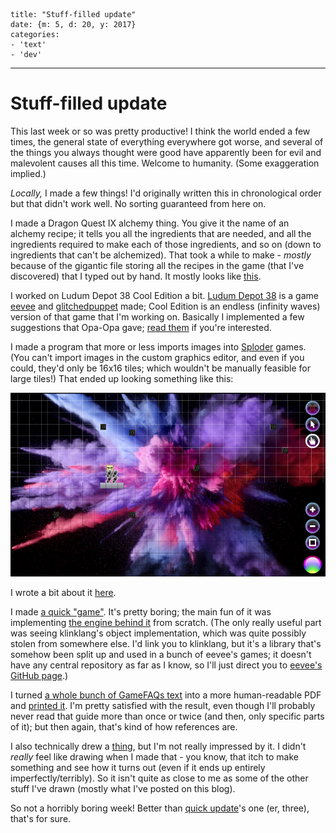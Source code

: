 
    title: "Stuff-filled update"
    date: {m: 5, d: 20, y: 2017}
    categories:
    - 'text'
    - 'dev'

---

# Stuff-filled update

This last week or so was pretty productive! I think the world ended a few
times, the general state of everything everywhere got worse, and several of
the things you always thought were good have apparently been for evil and
malevolent causes all this time. Welcome to humanity. (Some exaggeration
implied.)

*Locally,* I made a few things! I'd originally written this in chronological
order but that didn't work well. No sorting guaranteed from here on.

I made a Dragon Quest IX alchemy thing. You give it the name of an alchemy
recipe; it tells you all the ingredients that are needed, and all the
ingredients required to make each of those ingredients, and so on (down to
ingredients that can't be alchemized). That took a while to make - *mostly*
because of the gigantic file storing all the recipes in the game (that I've
discovered) that I typed out by hand. It mostly looks like
[this](static/media/10-recipe-file-screenshot.png).

I worked on Ludum Depot 38 Cool Edition a bit. [Ludum Depot 38][ld38] is a
game [eevee][eevee] and [glitchedpuppet][glip] made; Cool Edition is an
endless (infinity waves) version of that game that I'm working on. Basically
I implemented a few suggestions that Opa-Opa gave;
[read them](static/media/10-thanks.png) if you're interested.

I made a program that more or less imports images into [Sploder][sploder]
games. (You can't import images in the custom graphics editor, and even if you
could, they'd only be 16x16 tiles; which wouldn't be manually feasible for
large tiles!) That ended up looking something like this:

![Sploder magic.](static/media/10-sploder-magic.png)

I wrote a bit about it [here][sploder-magic].

I made [a quick "game"][cupcakes]. It's pretty boring; the main fun of it was
implementing [the engine behind it][cupcake-src] from scratch. (The only really
useful part was seeing klinklang's object implementation, which was quite
possibly stolen from somewhere else. I'd link you to klinklang, but it's a
library that's somehow been split up and used in a bunch of eevee's games;
it doesn't have any central repository as far as I know, so I'll just direct
you to [eevee's GitHub page](https://github.com/eevee/).)

I turned [a whole bunch of GameFAQs text][grotto-guide] into a more
human-readable PDF and [printed it][printed-guide]. I'm pretty satisfied with
the result, even though I'll probably never read that guide more than once or
twice (and then, only specific parts of it); but then again, that's kind of
how references are.

I also technically drew a [thing](static/media/10-whelp.png), but I'm not
really impressed by it. I didn't *really* feel like drawing when I made that
\- you know, that itch to make something and see how it turns out (even if it
ends up entirely imperfectly/terribly). So it isn't quite as close to me as
some of the other stuff I've drawn (mostly what I've posted on this blog).

So not a horribly boring week! Better than [quick update][a-quick-update]'s
one (er, three), that's for sure.

  [ld38]: https://eevee.itch.io/lunar-depot-38
  [eevee]: https://twitter.com/eevee/
  [glip]: https://twitter.com/glitchedpuppet/
  [sploder]: http://sploder.com/
  [sploder-magic]: http://forums.sploder.com/index.php/topic,504355.msg6410307.html
  [cupcakes]: https://twitter.com/towerofnix/status/864434231107366912
  [cupcake-src]: https://github.com/towerofnix/Lexy-and-the-Quest-for-Cupcakes/
  [grotto-guide]: https://www.gamefaqs.com/ds/937281-dragon-quest-ix-sentinels-of-the-starry-skies/faqs/61151
  [printed-guide]: https://twitter.com/towerofnix/status/865376968249925633
  [a-quick-update]: posts/7-quick-update.html
